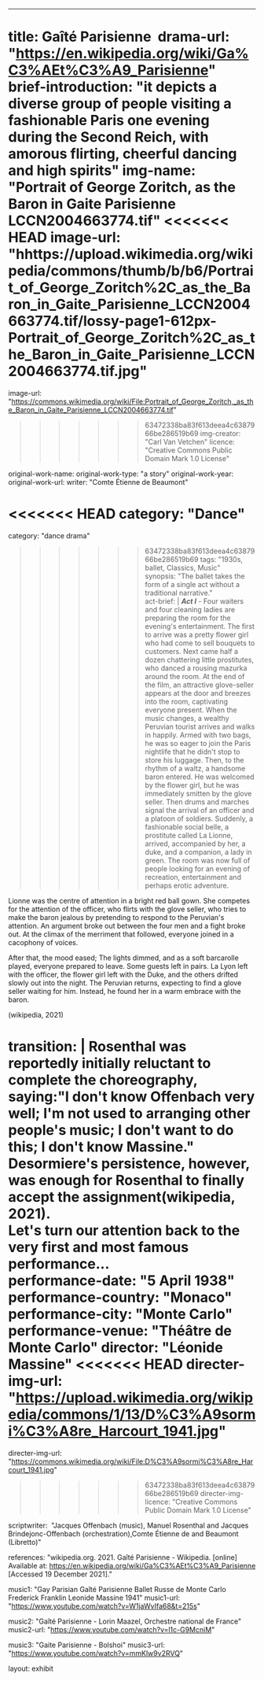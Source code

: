 ---
title: Gaîté Parisienne 
drama-url: "https://en.wikipedia.org/wiki/Ga%C3%AEt%C3%A9_Parisienne"
brief-introduction: "it depicts a diverse group of people visiting a fashionable Paris one evening during the Second Reich, with amorous flirting, cheerful dancing and high spirits"
img-name: "Portrait of George Zoritch, as the Baron in Gaite Parisienne LCCN2004663774.tif"
<<<<<<< HEAD
image-url: "hhttps://upload.wikimedia.org/wikipedia/commons/thumb/b/b6/Portrait_of_George_Zoritch%2C_as_the_Baron_in_Gaite_Parisienne_LCCN2004663774.tif/lossy-page1-612px-Portrait_of_George_Zoritch%2C_as_the_Baron_in_Gaite_Parisienne_LCCN2004663774.tif.jpg"
=======
image-url: "https://commons.wikimedia.org/wiki/File:Portrait_of_George_Zoritch,_as_the_Baron_in_Gaite_Parisienne_LCCN2004663774.tif"
>>>>>>> 63472338ba83f613deea4c6387966be286519b69
img-creator: "Carl Van Vetchen"
licence: "Creative Commons Public Domain Mark 1.0 License"

original-work-name: 
original-work-type: "a story"
original-work-year: 
original-work-url: 
writer: "Comte Étienne de Beaumont"  

<<<<<<< HEAD
category: "Dance"  
=======
category: "dance drama"  
>>>>>>> 63472338ba83f613deea4c6387966be286519b69
tags: "1930s, ballet, Classics, Music"  
synopsis: "The ballet takes the form of a single act without a traditional narrative."  
act-brief: |
  _**Act I**_ - Four waiters and four cleaning ladies are preparing the room for the evening's entertainment. The first to arrive was a pretty flower girl who had come to sell bouquets to customers. Next came half a dozen chattering little prostitutes, who danced a rousing mazurka around the room. At the end of the film, an attractive glove-seller appears at the door and breezes into the room, captivating everyone present. When the music changes, a wealthy Peruvian tourist arrives and walks in happily. Armed with two bags, he was so eager to join the Paris nightlife that he didn't stop to store his luggage. Then, to the rhythm of a waltz, a handsome baron entered. He was welcomed by the flower girl, but he was immediately smitten by the glove seller. Then drums and marches signal the arrival of an officer and a platoon of soldiers. Suddenly, a fashionable social belle, a prostitute called La Lionne, arrived, accompanied by her, a duke, and a companion, a lady in green. The room was now full of people looking for an evening of recreation, entertainment and perhaps erotic adventure.  

  Lionne was the centre of attention in a bright red ball gown. She competes for the attention of the officer, who flirts with the glove seller, who tries to make the baron jealous by pretending to respond to the Peruvian's attention. An argument broke out between the four men and a fight broke out. At the climax of the merriment that followed, everyone joined in a cacophony of voices.  

  After that, the mood eased; The lights dimmed, and as a soft barcarolle played, everyone prepared to leave. Some guests left in pairs. La Lyon left with the officer, the flower girl left with the Duke, and the others drifted slowly out into the night. The Peruvian returns, expecting to find a glove seller waiting for him. Instead, he found her in a warm embrace with the baron.  

  (wikipedia, 2021)  

transition: |
  Rosenthal was reportedly initially reluctant to complete the choreography, saying:"I don't know Offenbach very well; I'm not used to arranging other people's music; I don't want to do this; I don't know Massine." Desormiere's persistence, however, was enough for Rosenthal to finally accept the assignment(wikipedia, 2021).    
  Let's turn our attention back to the very first and most famous performance...  
performance-date: "5 April 1938" 
performance-country: "Monaco"
performance-city: "Monte Carlo"
performance-venue: "Théâtre de Monte Carlo"
director: "Léonide Massine"
<<<<<<< HEAD
directer-img-url: "https://upload.wikimedia.org/wikipedia/commons/1/13/D%C3%A9sormi%C3%A8re_Harcourt_1941.jpg"
=======
directer-img-url: "https://commons.wikimedia.org/wiki/File:D%C3%A9sormi%C3%A8re_Harcourt_1941.jpg"
>>>>>>> 63472338ba83f613deea4c6387966be286519b69
directer-img-licence: "Creative Commons Public Domain Mark 1.0 License"

scriptwriter:  "Jacques Offenbach (music), Manuel Rosenthal and Jacques Brindejonc-Offenbach (orchestration),Comte Étienne de and Beaumont (Libretto)"

references: "wikipedia.org. 2021. Gaîté Parisienne - Wikipedia. [online] Available at: <https://en.wikipedia.org/wiki/Ga%C3%AEt%C3%A9_Parisienne> [Accessed 19 December 2021]."

music1: "Gay Parisian Gaîté Parisienne Ballet Russe de Monte Carlo Frederick Franklin Leonide Massine 1941"
music1-url: "https://www.youtube.com/watch?v=W1jaWvIfa68&t=215s"

music2: "Gaîté Parisienne - Lorin Maazel, Orchestre national de France"
music2-url: "https://www.youtube.com/watch?v=l1c-G9McniM"

music3: "Gaite Parisienne - Bolshoi"
music3-url: "https://www.youtube.com/watch?v=mmKlw9v2RVQ"


layout: exhibit